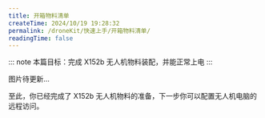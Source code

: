 ```yaml
---
title: 开箱物料清单
createTime: 2024/10/19 19:28:32
permalink: /droneKit/快速上手/开箱物料清单/
readingTime: false
---
```


<!-- TODO(Derkai): 待更新一个开箱视频 -->
::: note 本篇目标：完成 X152b 无人机物料装配，并能正常上电
:::

图片待更新…

至此，你已经完成了 X152b 无人机物料的准备，下一步你可以配置无人机电脑的远程访问。
